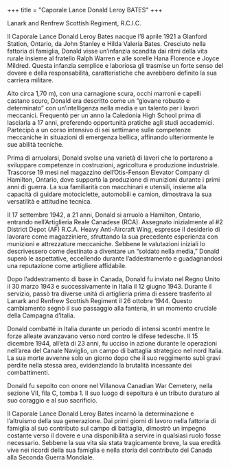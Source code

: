 +++
title = "Caporale Lance Donald Leroy BATES"
+++

Lanark and Renfrew Scottish Regiment, R.C.I.C.

Il Caporale Lance Donald Leroy Bates nacque l’8 aprile 1921 a Glanford Station, Ontario, da John Stanley e Hilda Valeria Bates. Cresciuto nella fattoria di famiglia, Donald visse un’infanzia scandita dai ritmi della vita rurale insieme al fratello Ralph Warren e alle sorelle Hana Florence e Joyce Mildred. Questa infanzia semplice e laboriosa gli trasmise un forte senso del dovere e della responsabilità, caratteristiche che avrebbero definito la sua carriera militare.

Alto circa 1,70 m), con una carnagione scura, occhi marroni e capelli castano scuro, Donald era descritto come un “giovane robusto e determinato” con un’intelligenza nella media e un talento per i lavori meccanici. 
Frequentò per un anno la Caledonia High School prima di lasciarla a 17 anni, preferendo opportunità pratiche agli studi accademici. Partecipò a un corso intensivo di sei settimane sulle competenze meccaniche in situazioni di emergenza bellica, affinando ulteriormente le sue abilità tecniche.

Prima di arruolarsi, Donald svolse una varietà di lavori che lo portarono a sviluppare competenze in costruzioni, agricoltura e produzione industriale. Trascorse 19 mesi nel magazzino dell’Otis-Fenson Elevator Company di Hamilton, Ontario, dove supportò la produzione di munizioni durante i primi anni di guerra. La sua familiarità con macchinari e utensili, insieme alla capacità di guidare motociclette, automobili e camion, dimostrava la sua versatilità e attitudine tecnica.

Il 17 settembre 1942, a 21 anni, Donald si arruolò a Hamilton, Ontario, entrando nell’Artiglieria Reale Canadese (RCA). Assegnato inizialmente al #2 District Depot (AF) R.C.A. Heavy Anti-Aircraft Wing, espresse il desiderio di lavorare come magazziniere, sfruttando la sua precedente esperienza con munizioni e attrezzature meccaniche. Sebbene le valutazioni iniziali lo descrivessero come destinato a diventare un “soldato nella media,” Donald superò le aspettative, eccellendo durante l’addestramento e guadagnandosi una reputazione come artigliere affidabile.

Dopo l’addestramento di base in Canada, Donald fu inviato nel Regno Unito il 30 marzo 1943 e successivamente in Italia il 12 giugno 1943. 
Durante il servizio, passò tra diverse unità di artiglieria prima di essere trasferito al Lanark and Renfrew Scottish Regiment il 26 ottobre 1944. Questo cambiamento segnò il suo passaggio alla fanteria, in un momento cruciale della Campagna d’Italia.

Donald combatté in Italia durante un periodo di intensi scontri mentre le forze alleate avanzavano verso nord contro le difese tedesche. 
Il 15 dicembre 1944, all’età di 23 anni, fu ucciso in azione durante le operazioni nell’area del Canale Naviglio, un campo di battaglia strategico nel nord Italia. 
La sua morte avvenne solo un giorno dopo che il suo reggimento subì gravi perdite nella stessa area, evidenziando la brutalità incessante dei combattimenti.

Donald fu sepolto con onore nel Villanova Canadian War Cemetery, nella sezione VII, fila C, tomba 1. Il suo luogo di sepoltura è un tributo duraturo al suo coraggio e al suo sacrificio.

Il Caporale Lance Donald Leroy Bates incarnò la determinazione e l’altruismo della sua generazione. Dai primi giorni di lavoro nella fattoria di famiglia al suo contributo sul campo di battaglia, dimostrò un impegno costante verso il dovere e una disponibilità a servire in qualsiasi ruolo fosse necessario. 
Sebbene la sua vita sia stata tragicamente breve, la sua eredità vive nei ricordi della sua famiglia e nella storia del contributo del Canada alla Seconda Guerra Mondiale.

